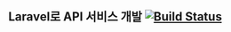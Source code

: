 ## Laravel로 API 서비스 개발 [![Build Status](https://travis-ci.org/laravel/framework.svg?branch=8.x)](https://travis-ci.org/laravel/framework)